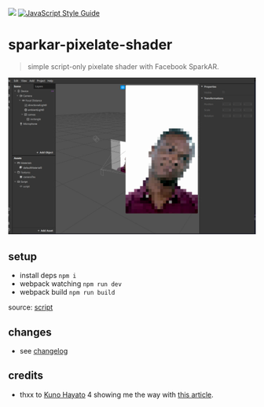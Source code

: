 ![](https://img.shields.io/badge/sdk-v73-green) [![JavaScript Style Guide](https://img.shields.io/badge/code_style-standard-brightgreen.svg)](https://standardjs.com)

# sparkar-pixelate-shader
> simple script-only pixelate shader with Facebook SparkAR.

![preview](./preview.jpg)

## setup

* install deps `npm i`
* webpack watching `npm run dev`
* webpack build `npm run build`

source: [script](./src/index.js)

## changes

* see [changelog](./CHANGELOG.md)

## credits

* thxx to [Kuno Hayato](https://github.com/kunofellasleep) 4 showing me the way with [this article](https://medium.com/birdman-inc/gaussian-blur-on-spark-ar-studio-833e171160d5).
